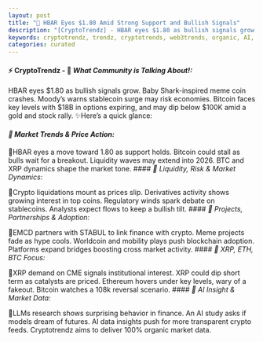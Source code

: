 ```yaml
---
layout: post
title: "🌅 HBAR Eyes $1.80 Amid Strong Support and Bullish Signals"
description: "[CryptoTrendz] - HBAR eyes $1.80 as bullish signals grow. Baby Shark-inspired meme coin crashes. Moody’s warns stablecoin surge may risk economies. Bitcoin faces key levels with $18B in options expiring, and may dip below $100K amid a gold and stock rally."
keywords: cryptotrendz, trendz, cryptotrends, web3trends, organic, AI, BTC, Crypto, Market, Bitcoin, XRP, Dogecoin, Ethereum
categories: curated
---
```


#### ⚡ CryptoTrendz - 📌 *What Community is Talking About!:*

HBAR eyes $1.80 as bullish signals grow. Baby Shark-inspired meme coin crashes. Moody’s warns stablecoin surge may risk economies. Bitcoin faces key levels with $18B in options expiring, and may dip below $100K amid a gold and stock rally. ✨Here’s a quick glance:


#### *🔖  Market Trends & Price Action:*  

🔹HBAR eyes a move toward 1.80 as support holds. Bitcoin could stall as bulls wait for a breakout. Liquidity waves may extend into 2026. BTC and XRP dynamics shape the market tone. #### *🔖  Liquidity, Risk & Market Dynamics:*  

🔹Crypto liquidations mount as prices slip. Derivatives activity shows growing interest in top coins. Regulatory winds spark debate on stablecoins. Analysts expect flows to keep a bullish tilt. #### *🔖  Projects, Partnerships & Adoption:*  

🔹EMCD partners with STABUL to link finance with crypto. Meme projects fade as hype cools. Worldcoin and mobility plays push blockchain adoption. Platforms expand bridges boosting cross market activity. #### *🔖  XRP, ETH, BTC Focus:*  

🔹XRP demand on CME signals institutional interest. XRP could dip short term as catalysts are priced. Ethereum hovers under key levels, wary of a fakeout. Bitcoin watches a 108k reversal scenario. #### *🔖  AI Insight & Market Data:*  

🔹LLMs research shows surprising behavior in finance. An AI study asks if models dream of futures. AI data insights push for more transparent crypto feeds. Cryptotrendz aims to deliver 100% organic market data.